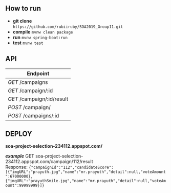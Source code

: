 
## **How to run**

 - **git clone**<br>`https://github.com/rubiiruby/SOA2019_Group11.git`
 - **compile** 
 `mvnw clean package`
  - **run**
`mvnw spring-boot:run`
  - **test**
  `mvnw test`

## **API**
| Endpoint | 
|--|
| *GET*    /campaigns |
| *GET*    /campaign/:id |
| *GET*    /campaign/:id/result | 
| *POST*   /campaign/|
| *POST*   /campaigns/:id|


## **DEPLOY**

**soa-project-selection-234112.appspot.com/**

***example***
GET soa-project-selection-234112.appspot.com/campaign/112/result <br>
Response: `{"campaignId":"112","candidateScore":[{"imgURL":"prayuth.jpg","name":"mr.prayuth","detail":null,"voteAmount":67000000},{"imgURL":"prayuthSmile.jpg","name":"mr.prayuth","detail":null,"voteAmount":99999999}]}`

